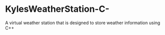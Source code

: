 # KylesWeatherStation-C-
A virtual weather station that is designed to store weather information using C++

